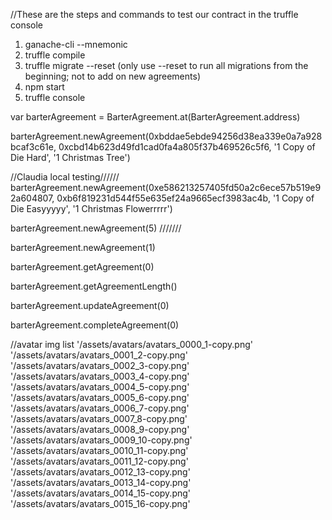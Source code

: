 //These are the steps and commands to test our contract in the truffle console
1) ganache-cli --mnemonic
2) truffle compile
3) truffle migrate --reset
  (only use --reset to run all migrations from the beginning; not to add on new agreements)
4) npm start
5) truffle console

var barterAgreement = BarterAgreement.at(BarterAgreement.address)


barterAgreement.newAgreement(0xbddae5ebde94256d38ea339e0a7a928bcaf3c61e, 0xcbd14b623d49fd1cad0fa4a805f37b469526c5f6, '1 Copy of Die Hard', '1 Christmas Tree')

//Claudia local testing//////
barterAgreement.newAgreement(0xe586213257405fd50a2c6ece57b519e92a604807, 0xb6f819231d544f55e635ef24a9665ecf3983ac4b, '1 Copy of Die Easyyyyy', '1 Christmas Flowerrrrr')

barterAgreement.newAgreement(5)
///////





barterAgreement.newAgreement(1)

barterAgreement.getAgreement(0)

barterAgreement.getAgreementLength()

barterAgreement.updateAgreement(0)

barterAgreement.completeAgreement(0)

//avatar img list
'/assets/avatars/avatars_0000_1-copy.png'
'/assets/avatars/avatars_0001_2-copy.png'
'/assets/avatars/avatars_0002_3-copy.png'
'/assets/avatars/avatars_0003_4-copy.png'
'/assets/avatars/avatars_0004_5-copy.png'
'/assets/avatars/avatars_0005_6-copy.png'
'/assets/avatars/avatars_0006_7-copy.png'
'/assets/avatars/avatars_0007_8-copy.png'
'/assets/avatars/avatars_0008_9-copy.png'
'/assets/avatars/avatars_0009_10-copy.png'
'/assets/avatars/avatars_0010_11-copy.png'
'/assets/avatars/avatars_0011_12-copy.png'
'/assets/avatars/avatars_0012_13-copy.png'
'/assets/avatars/avatars_0013_14-copy.png'
'/assets/avatars/avatars_0014_15-copy.png'
'/assets/avatars/avatars_0015_16-copy.png'

